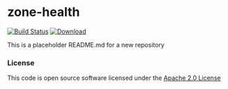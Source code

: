 # zone-health

[![Build Status](https://travis-ci.org/hmrc/zone-health.svg?branch=master)](https://travis-ci.org/hmrc/zone-health) [ ![Download](https://api.bintray.com/packages/hmrc/releases/zone-health/images/download.svg) ](https://bintray.com/hmrc/releases/zone-health/_latestVersion)

This is a placeholder README.md for a new repository

### License

This code is open source software licensed under the [Apache 2.0 License]("http://www.apache.org/licenses/LICENSE-2.0.html")